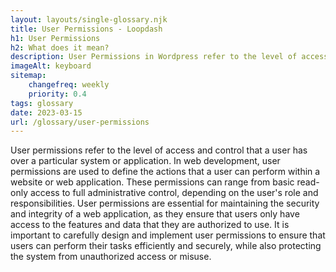 ```yaml
--- 
layout: layouts/single-glossary.njk
title: User Permissions - Loopdash
h1: User Permissions
h2: What does it mean?
description: User Permissions in Wordpress refer to the level of access and control a user has over the website's content and functionality.
imageAlt: keyboard
sitemap:
	changefreq: weekly
	priority: 0.4
tags: glossary
date: 2023-03-15
url: /glossary/user-permissions
---
```


User permissions refer to the level of access and control that a user has over a particular system or application. In web development, user permissions are used to define the actions that a user can perform within a website or web application. These permissions can range from basic read-only access to full administrative control, depending on the user's role and responsibilities. User permissions are essential for maintaining the security and integrity of a web application, as they ensure that users only have access to the features and data that they are authorized to use. It is important to carefully design and implement user permissions to ensure that users can perform their tasks efficiently and securely, while also protecting the system from unauthorized access or misuse.
